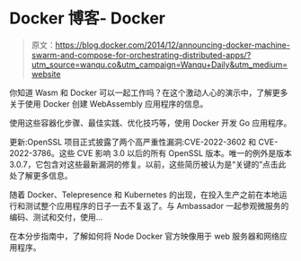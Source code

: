 # Docker 博客- Docker

> 原文：<https://blog.docker.com/2014/12/announcing-docker-machine-swarm-and-compose-for-orchestrating-distributed-apps/?utm_source=wanqu.co&utm_campaign=Wanqu+Daily&utm_medium=website>



你知道 Wasm 和 Docker 可以一起工作吗？在这个激动人心的演示中，了解更多关于使用 Docker 创建 WebAssembly 应用程序的信息。





使用这些容器化步骤、最佳实践、优化技巧等，使用 Docker 开发 Go 应用程序。





更新:OpenSSL 项目正式披露了两个高严重性漏洞:CVE-2022-3602 和 CVE-2022-3786。这些 CVE 影响 3.0 以后的所有 OpenSSL 版本。唯一的例外是版本 3.0.7，它包含对这些最新漏洞的修复。以前，这些简历被认为是“关键的”点击此处了解更多信息。





随着 Docker、Telepresence 和 Kubernetes 的出现，在投入生产之前在本地运行和测试整个应用程序的日子一去不复返了。与 Ambassador 一起参观微服务的编码、测试和交付，使用...





在本分步指南中，了解如何将 Node Docker 官方映像用于 web 服务器和网络应用程序。

